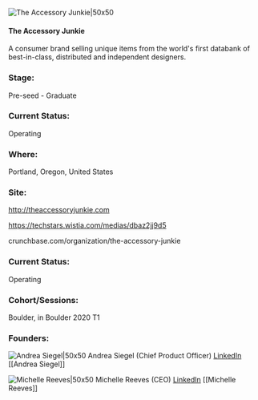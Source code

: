

![The Accessory Junkie|50x50](https://apimg.techstars.com/connect/images/image_files/5e0bb324a36c11204600007d/original/TheAccessoryJunkie_logo_FINAL.png)

#### The Accessory Junkie
A consumer brand selling unique items from the world's first databank of best-in-class, distributed and independent designers.

### Stage: 
Pre-seed - Graduate 

### Current Status: 
Operating

### Where:
Portland, Oregon, United States

### Site:
http://theaccessoryjunkie.com

https://techstars.wistia.com/medias/dbaz2jj9d5

crunchbase.com/organization/the-accessory-junkie

### Current Status: 
Operating

### Cohort/Sessions: 
Boulder, in Boulder 2020 T1

### Founders: 

![Andrea Siegel|50x50](https://apimg.techstars.com/connect/images/image_files/5e93e0f1a36c115d3b00003d/original/B7ECEF79-8791-47AC-B53D-EB5AA456F229.jpeg) Andrea Siegel (Chief Product Officer) [LinkedIn](https://linkedin.com/in/andrea-siegel-73058a19a) [[Andrea Siegel]]

![Michelle Reeves|50x50](https://apimg.techstars.com/connect/images/image_files/5e94afc5a36c115d3b000047/original/DianaLeeStudio-MLY-TheAccessoryJunkie-120-2.jpg) Michelle Reeves (CEO) [LinkedIn](https://linkedin.com/in/michelle-reeves-25a41013) [[Michelle Reeves]]


